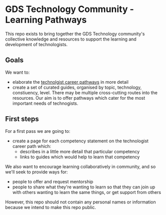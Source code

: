 # GDS Technology Community - Learning Pathways

This repo exists to bring together the GDS Technology community's collective knowledge and resources to support the learning and development of technologists.

## Goals

We want to:

- elaborate the [technolgist career pathways](https://docs.google.com/document/d/1_svjdchS8LIyKDF6-FAfVPSuvJmoIRgTQukuxl0XRfM/edit) in more detail
- create a set of curated guides, organised by topic, technology, constiuency, level. There may be multiple cross-cutting routes into the resources. Our aim is to offer pathways which cater for the most important needs of technogists.

## First steps

For a first pass we are going to:

- create a page for each competency statement on the technologist career path which:
  - describes in a little more detail that particular competency
  - links to guides which would help to learn that competency

We also want to encourage learning collaboratively in community, and so we'll seek to provide ways for:

- people to offer and request mentorship
- people to share what they're wanting to learn so that they can join up with others wanting to learn the same things, or get support from others

However, this repo should not contain any personal names or information because we intend to make this repo public.
